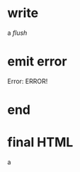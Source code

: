 # write
  a
_flush_

# emit error
  Error: ERROR!

# end

# final HTML
  <html>
    <head />
    <body>
      a
    </body>
  </html>
